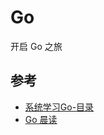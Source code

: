 # Go
开启 Go 之旅


## 参考

* [系统学习Go-目录](https://www.zhihu.com/question/30461290?sort=created)
* [Go 晨读](https://studygolang.com/articles/10619)

